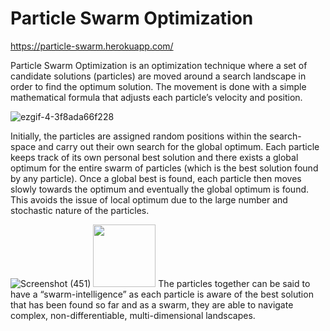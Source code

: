 # Particle Swarm Optimization

https://particle-swarm.herokuapp.com/


Particle Swarm Optimization is an optimization technique where a set of candidate solutions (particles) are moved around a search landscape in order to find the optimum solution. The movement is done with a simple mathematical formula that adjusts each particle’s velocity and position.

![ezgif-4-3f8ada66f228](https://user-images.githubusercontent.com/68558063/121675639-4afcf700-cad1-11eb-9537-f15187a17358.gif)

Initially, the particles are assigned random positions within the search-space and carry out their own search for the global optimum. Each particle keeps track of its own personal best solution and there exists a global optimum for the entire swarm of particles (which is the best solution found by any particle). Once a global best is found, each particle then moves slowly towards the optimum and eventually the global optimum is found. This avoids the issue of local optimum due to the large number and stochastic nature of the particles.

![Screenshot (451)](https://user-images.githubusercontent.com/68558063/121676318-1b9aba00-cad2-11eb-9cae-ebcdb0544e31.png)
<img src="https://user-images.githubusercontent.com/68558063/121676318-1b9aba00-cad2-11eb-9cae-ebcdb0544e31.png" width="100" height="100">
The particles together can be said to have a “swarm-intelligence” as each particle is aware of the best solution that has been found so far and as a swarm, they are able to navigate complex, non-differentiable, multi-dimensional landscapes.
